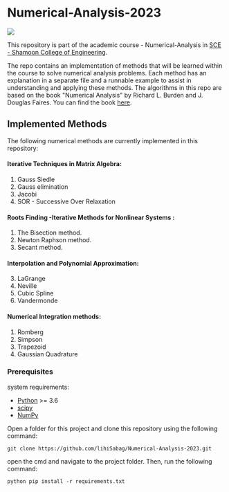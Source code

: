 # Numerical-Analysis-2023

<a href='https://www.linkpicture.com/view.php?img=LPic64e649aa7f497258249245'><img src='https://www.linkpicture.com/q/qoute.jpg' type='image'></a>

This repository is part of the academic course - Numerical-Analysis in [SCE - Shamoon College of Engineering](https://sce.ac.il).

The repo contains an implementation of methods that will be learned within the course to solve numerical analysis problems. Each method has an explanation in a separate file and a runnable example to assist in understanding and applying these methods. The algorithms in this repo are based on the book "Numerical Analysis" by Richard L. Burden and J. Douglas Faires. You can find the book [here](https://faculty.ksu.edu.sa/sites/default/files/numerical_analysis_9th.pdf).

## Implemented Methods
The following numerical methods are currently implemented in this repository:

#### Iterative Techniques in Matrix Algebra:
1. Gauss Siedle
2. Gauss elimination
3. Jacobi
4. SOR - Successive Over Relaxation
   
#### Roots Finding -Iterative Methods for Nonlinear Systems :
1. The Bisection method.
2. Newton Raphson method.
3. Secant method.

#### Interpolation and Polynomial Approximation:
3. LaGrange
4. Neville
5. Cubic Spline
6. Vandermonde

#### Numerical Integration methods:
1. Romberg
2. Simpson
3. Trapezoid
4. Gaussian Quadrature

### Prerequisites

system requirements:

* [Python](https://www.python.org/downloads/) >= 3.6
* [scipy](https://www.scipy.org/)
* [NumPy](http://www.numpy.org/) 

Open a folder for this project and clone this repository using the following command:
```
git clone https://github.com/lihiSabag/Numerical-Analysis-2023.git
```

 open the cmd and navigate to the project folder. Then, run the following command:
```
python pip install -r requirements.txt
```



